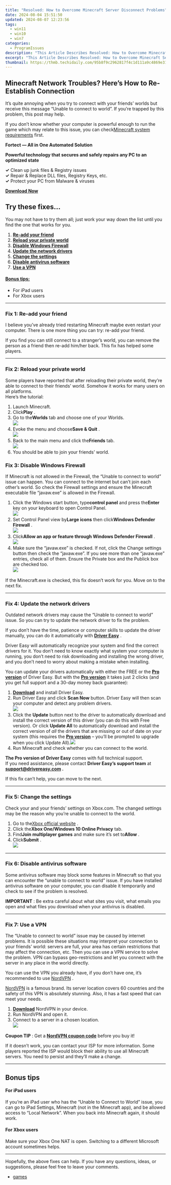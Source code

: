 ```yaml
---
title: "Resolved: How to Overcome Minecraft Server Disconnect Problems"
date: 2024-08-04 15:51:50
updated: 2024-08-07 12:23:56
tags:
  - win11
  - win10
  - win7
categories:
  - ProgramIssues
description: "This Article Describes Resolved: How to Overcome Minecraft Server Disconnect Problems"
excerpt: "This Article Describes Resolved: How to Overcome Minecraft Server Disconnect Problems"
thumbnail: https://thmb.techidaily.com/95b8f9c2962817f4c1d111a9c4869e31921442b0ad6b9a26e74db8ab6e71425f.jpg
---
```


## Minecraft Network Troubles? Here’s How to Re-Establish Connection

It’s quite annoying when you try to connect with your friends’ worlds but receive this message “Unable to connect to world”. If you’re trapped by this problem, this post may help.

 If you don’t know whether your computer is powerful enough to run the game which may relate to this issue, you can check[Minecraft system requirements](https://tools.techidaily.com/drivereasy/download/) first.

**Fortect — All in One Automated Solution**

 **Powerful technology that secures and safely repairs any PC to an optimized state**

**✓** Clean up junk files & Registry issues  
**✓** Repair & Replace DLL files, Registry Keys, etc.  
**✓** Protect your PC from Malware & viruses

[**Download Now**](https://www.fortect.com/go/route-dz.php?channel=dz&d=t&banner=drivereasyen87812)

## Try these fixes…

 You may not have to try them all; just work your way down the list until you find the one that works for you.

1. [**Re-add your friend**](https://tools.techidaily.com/drivereasy/download/)
2. [**Reload your private world**](https://tools.techidaily.com/drivereasy/download/)
3. [**Disable Windows Firewall**](https://tools.techidaily.com/drivereasy/download/)
4. **[Update the network drivers](https://tools.techidaily.com/drivereasy/download/)**
5. **[Change the settings](https://tools.techidaily.com/drivereasy/download/)**
6. **[Disable antivirus software](https://tools.techidaily.com/drivereasy/download/)**
7. [**Use a VPN**](https://tools.techidaily.com/drivereasy/download/)

#### [Bonus tips:](https://tools.techidaily.com/drivereasy/download/)

* For iPad users
* For Xbox users

---

### Fix 1: Re-add your friend

 I believe you’ve already tried restarting Minecraft maybe even restart your computer. There is one more thing you can try: re-add your friend.

 If you find you can still connect to a stranger’s world, you can remove the person as a friend then re-add him/her back. This fix has helped some players.

---

### Fix 2: Reload your private world

 Some players have reported that after reloading their private world, they’re able to connect to their friends’ world. Somehow it works for many users on all platforms.  
 Here’s the tutorial:

1. Launch Minecraft.
2. Click**Play** .
3. Go to the**Worlds** tab and choose one of your Worlds.  
![](https://images.drivereasy.com/wp-content/uploads/2019/08/2021-02-18_15-00-57.png)
4. Evoke the menu and choose**Save & Quit** .  
![](https://images.drivereasy.com/wp-content/uploads/2019/08/2021-02-18_15-01-51.png)
5. Back to the main menu and click the**Friends** tab.  
![](https://images.drivereasy.com/wp-content/uploads/2019/08/2021-02-18_15-02-37.png)
6. You should be able to join your friends’ world.

### Fix 3: Disable Windows Firewall

 If Minecraft is not allowed in the Firewall, the “Unable to connect to world” issue can happen. You can connect to the internet but can’t join each other’s world. So check the Firewall settings and ensure the Minecraft executable file “javaw.exe” is allowed in the Firewall.

1. Click the Windows start button, type**control panel** and press the**Enter** key on your keyboard to open Control Panel.  
![](https://images.drivereasy.com/wp-content/uploads/2019/08/c.jpg)
2. Set Control Panel view by**Large icons** then click**Windows Defender Firewall** .  
![](https://images.drivereasy.com/wp-content/uploads/2019/08/c2.jpg)
3. Click**Allow an app or feature through Windows Defender Firewall** .  
![](https://images.drivereasy.com/wp-content/uploads/2019/08/c3.jpg)
4. Make sure the “javaw.exe” is checked. If not, click the Change settings button then check the “javaw.exe”. If you see more than one “javaw.exe” entries, check all of them. Ensure the Private box and the Publick box are checked too.  
![](https://images.drivereasy.com/wp-content/uploads/2019/08/img_5c260821a6772.png)

 If the Minecraft.exe is checked, this fix doesn’t work for you. Move on to the next fix.

---

### Fix 4: Update the network drivers

 Outdated network drivers may cause the “Unable to connect to world” issue. So you can try to update the network driver to fix the problem.

 If you don’t have the time, patience or computer skills to update the driver manually, you can do it automatically with **[Driver Easy](https://tools.techidaily.com/drivereasy/download/)**  .

 Driver Easy will automatically recognize your system and find the correct drivers for it. You don’t need to know exactly what system your computer is running, you don’t need to risk downloading and installing the wrong driver, and you don’t need to worry about making a mistake when installing.

 You can update your drivers automatically with either the FREE or the [**Pro version**](https://tools.techidaily.com/drivereasy/download/) of Driver Easy. But with the [**Pro version**](https://tools.techidaily.com/drivereasy/download/) it takes just 2 clicks (and you get full support and a 30-day money back guarantee):

1. **[Download](https://tools.techidaily.com/drivereasy/download/)**  and install Driver Easy.
2. Run Driver Easy and click **Scan Now** button. Driver Easy will then scan your computer and detect any problem drivers.  
![](https://images.drivereasy.com/wp-content/uploads/2019/08/image-714.png)
3. Click the **Update** button next to the driver to automatically download and install the correct version of this driver (you can do this with Free version). Or click **Update All** to automatically download and install the correct version of _all_ the drivers that are missing or out of date on your system (this requires the **[Pro version](https://tools.techidaily.com/drivereasy/download/)**  – you’ll be prompted to upgrade when you click Update All).![](https://images.drivereasy.com/wp-content/uploads/2019/08/image-715.png)
4. Run Minecraft and check whether you can connect to the world.

**The Pro version of Driver Easy** comes with full technical support.  
 If you need assistance, please contact **Driver Easy’s support team** at **[support@drivereasy.com](https://tools.techidaily.com/drivereasy/download/) .**

If this fix can’t help, you can move to the next.

---

### Fix 5: Change the settings

 Check your and your friends’ settings on Xbox.com. The changed settings may be the reason why you’re unable to connect to the world.

1. Go to the[Xbox official website](https://account.xbox.com/Settings) .
2. Click the**Xbox One/Windows 10 Online Privacy** tab.
3. Find**Join multiplayer games** and make sure it’s set to**Allow** .
4. Click**Submit** .  
![](https://images.drivereasy.com/wp-content/uploads/2019/08/x.jpg)

---

### Fix 6: Disable antivirus software

 Some antivirus software may block some features in Minecraft so that you can encounter the “unable to connect to world” issue. If you have installed antivirus software on your computer, you can disable it temporarily and check to see if the problem is resolved.

**IMPORTANT** : Be extra careful about what sites you visit, what emails you open and what files you download when your antivirus is disabled.

---

### Fix 7: Use a VPN

 The “Unable to connect to world” issue may be caused by internet problems. It is possible these situations may interpret your connection to your friends’ world: servers are full, your area has certain restrictions that may affect the connection, etc. Then you can use a VPN service to solve the problem. VPN can bypass geo-restrictions and let you connect with the server in any place in the world directly.

 You can use the VPN you already have, if you don’t have one, it’s recommended to use [NordVPN](https://tools.techidaily.com/drivereasy/download/) .

[NordVPN](https://tools.techidaily.com/drivereasy/download/) is a famous brand. Its server location covers 60 countries and the safety of this VPN is absolutely stunning. Also, it has a fast speed that can meet your needs.

1. **[Download](https://tools.techidaily.com/drivereasy/download/)**  NordVPN in your device.
2. Run NordVPN and open it.
3. Connect to a server in a chosen location.  
![](https://images.drivereasy.com/wp-content/uploads/2019/08/nord.jpg)

**Coupon TIP** : Get a **[NordVPN coupon code](https://tools.techidaily.com/drivereasy/download/)**  before you buy it!

 If it doesn’t work, you can contact your ISP for more information. Some players reported the ISP would block their ability to use all Minecraft servers. You need to persist and they’ll make a change.

---

## Bonus tips

#### For iPad users

 If you’re an iPad user who has the “Unable to Connect to World” issue, you can go to iPad Settings, Minecraft (not in the Minecraft app), and be allowed access to “Local Network”. When you back into Minecraft again, it should work.

#### For Xbox users

 Make sure your Xbox One NAT is open. Switching to a different Microsoft account sometimes helps.

---

 Hopefully, the above fixes can help. If you have any questions, ideas, or suggestions, please feel free to leave your comments.

* [games](https://tools.techidaily.com/drivereasy/download/)

<ins class="adsbygoogle"
     style="display:block"
     data-ad-format="autorelaxed"
     data-ad-client="ca-pub-7571918770474297"
     data-ad-slot="1223367746"></ins>



<ins class="adsbygoogle"
     style="display:block"
     data-ad-client="ca-pub-7571918770474297"
     data-ad-slot="8358498916"
     data-ad-format="auto"
     data-full-width-responsive="true"></ins>
